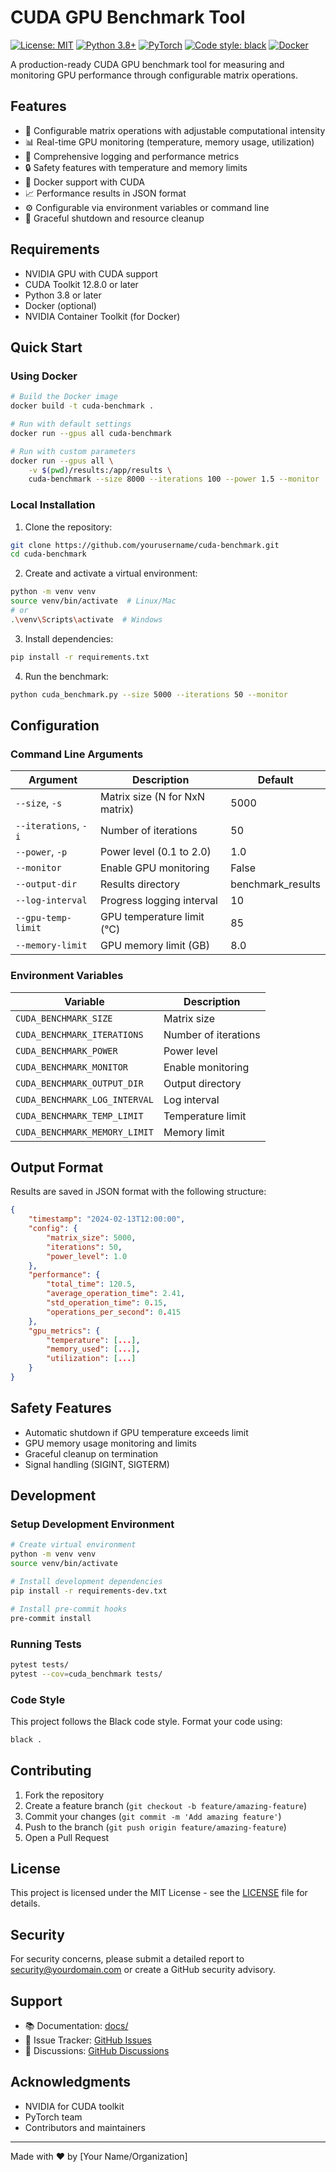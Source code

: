 # CUDA GPU Benchmark Tool

[![License: MIT](https://img.shields.io/badge/License-MIT-yellow.svg)](https://opensource.org/licenses/MIT)
[![Python 3.8+](https://img.shields.io/badge/python-3.8+-blue.svg)](https://www.python.org/downloads/)
[![PyTorch](https://img.shields.io/badge/PyTorch-2.0%2B-EE4C2C.svg)](https://pytorch.org/)
[![Code style: black](https://img.shields.io/badge/code%20style-black-000000.svg)](https://github.com/psf/black)
[![Docker](https://img.shields.io/badge/docker-%230db7ed.svg)](https://www.docker.com/)

A production-ready CUDA GPU benchmark tool for measuring and monitoring GPU performance through configurable matrix operations.

## Features

- 🚀 Configurable matrix operations with adjustable computational intensity
- 📊 Real-time GPU monitoring (temperature, memory usage, utilization)
- 📝 Comprehensive logging and performance metrics
- 🔒 Safety features with temperature and memory limits
- 🐳 Docker support with CUDA
- 📈 Performance results in JSON format
- ⚙️ Configurable via environment variables or command line
- 🔄 Graceful shutdown and resource cleanup

## Requirements

- NVIDIA GPU with CUDA support
- CUDA Toolkit 12.8.0 or later
- Python 3.8 or later
- Docker (optional)
- NVIDIA Container Toolkit (for Docker)

## Quick Start

### Using Docker

```bash
# Build the Docker image
docker build -t cuda-benchmark .

# Run with default settings
docker run --gpus all cuda-benchmark

# Run with custom parameters
docker run --gpus all \
    -v $(pwd)/results:/app/results \
    cuda-benchmark --size 8000 --iterations 100 --power 1.5 --monitor
```

### Local Installation

1. Clone the repository:
```bash
git clone https://github.com/yourusername/cuda-benchmark.git
cd cuda-benchmark
```

2. Create and activate a virtual environment:
```bash
python -m venv venv
source venv/bin/activate  # Linux/Mac
# or
.\venv\Scripts\activate  # Windows
```

3. Install dependencies:
```bash
pip install -r requirements.txt
```

4. Run the benchmark:
```bash
python cuda_benchmark.py --size 5000 --iterations 50 --monitor
```

## Configuration

### Command Line Arguments

| Argument | Description | Default |
|----------|-------------|---------|
| `--size`, `-s` | Matrix size (N for NxN matrix) | 5000 |
| `--iterations`, `-i` | Number of iterations | 50 |
| `--power`, `-p` | Power level (0.1 to 2.0) | 1.0 |
| `--monitor` | Enable GPU monitoring | False |
| `--output-dir` | Results directory | benchmark_results |
| `--log-interval` | Progress logging interval | 10 |
| `--gpu-temp-limit` | GPU temperature limit (°C) | 85 |
| `--memory-limit` | GPU memory limit (GB) | 8.0 |

### Environment Variables

| Variable | Description |
|----------|-------------|
| `CUDA_BENCHMARK_SIZE` | Matrix size |
| `CUDA_BENCHMARK_ITERATIONS` | Number of iterations |
| `CUDA_BENCHMARK_POWER` | Power level |
| `CUDA_BENCHMARK_MONITOR` | Enable monitoring |
| `CUDA_BENCHMARK_OUTPUT_DIR` | Output directory |
| `CUDA_BENCHMARK_LOG_INTERVAL` | Log interval |
| `CUDA_BENCHMARK_TEMP_LIMIT` | Temperature limit |
| `CUDA_BENCHMARK_MEMORY_LIMIT` | Memory limit |

## Output Format

Results are saved in JSON format with the following structure:

```json
{
    "timestamp": "2024-02-13T12:00:00",
    "config": {
        "matrix_size": 5000,
        "iterations": 50,
        "power_level": 1.0
    },
    "performance": {
        "total_time": 120.5,
        "average_operation_time": 2.41,
        "std_operation_time": 0.15,
        "operations_per_second": 0.415
    },
    "gpu_metrics": {
        "temperature": [...],
        "memory_used": [...],
        "utilization": [...]
    }
}
```

## Safety Features

- Automatic shutdown if GPU temperature exceeds limit
- GPU memory usage monitoring and limits
- Graceful cleanup on termination
- Signal handling (SIGINT, SIGTERM)

## Development

### Setup Development Environment

```bash
# Create virtual environment
python -m venv venv
source venv/bin/activate

# Install development dependencies
pip install -r requirements-dev.txt

# Install pre-commit hooks
pre-commit install
```

### Running Tests

```bash
pytest tests/
pytest --cov=cuda_benchmark tests/
```

### Code Style

This project follows the Black code style. Format your code using:

```bash
black .
```

## Contributing

1. Fork the repository
2. Create a feature branch (`git checkout -b feature/amazing-feature`)
3. Commit your changes (`git commit -m 'Add amazing feature'`)
4. Push to the branch (`git push origin feature/amazing-feature`)
5. Open a Pull Request

## License

This project is licensed under the MIT License - see the [LICENSE](LICENSE) file for details.

## Security

For security concerns, please submit a detailed report to security@yourdomain.com or create a GitHub security advisory.

## Support

- 📚 Documentation: [docs/](docs/)
- 🐛 Issue Tracker: [GitHub Issues](https://github.com/yourusername/cuda-benchmark/issues)
- 💬 Discussions: [GitHub Discussions](https://github.com/yourusername/cuda-benchmark/discussions)

## Acknowledgments

- NVIDIA for CUDA toolkit
- PyTorch team
- Contributors and maintainers

---

Made with ❤️ by [Your Name/Organization]
